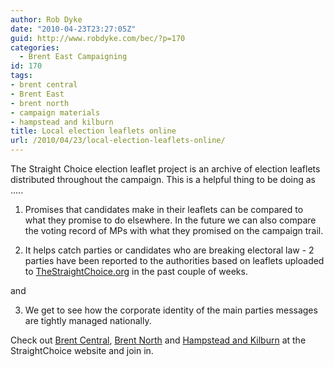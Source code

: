 ```yaml
---
author: Rob Dyke
date: "2010-04-23T23:27:05Z"
guid: http://www.robdyke.com/bec/?p=170
categories:
  - Brent East Campaigning
id: 170
tags:
- brent central
- Brent East
- brent north
- campaign materials
- hampstead and kilburn
title: Local election leaflets online
url: /2010/04/23/local-election-leaflets-online/
---
```

The Straight Choice election leaflet project is an archive of election leaflets distributed throughout the campaign. This is a helpful thing to be doing as .....

1) Promises that candidates make in their leaflets can be compared to what they promise to do elsewhere. In the future we can also compare the voting record of MPs with what they promised on the campaign trail.

2) It helps catch parties or candidates who are breaking electoral law - 2 parties have been reported to the authorities based on leaflets uploaded to <a rel="nofollow" href="http://thestraightchoice.org/">TheStraightChoice.org</a> in the past couple of weeks.

and

3) We get to see how the corporate identity of the main parties messages are tightly managed nationally.

Check out [Brent Central](http://www.thestraightchoice.org/constituencies/brent_central/ "Straight Choice - Brent Central"), [Brent North](http://www.thestraightchoice.org/constituencies/brent_north/ "Straight Choice - Brent North") and [Hampstead and Kilburn](http://www.thestraightchoice.org/constituencies/hampstead_and_kilburn/ "Straight Choice - Hampstead and Kilburn") at the StraightChoice website and join in.